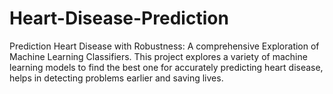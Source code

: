 # Heart-Disease-Prediction
Prediction Heart Disease with Robustness: A comprehensive Exploration of Machine Learning Classifiers. This project explores a variety of machine learning models to find the best one for accurately predicting heart disease, helps in detecting problems earlier and saving lives.
